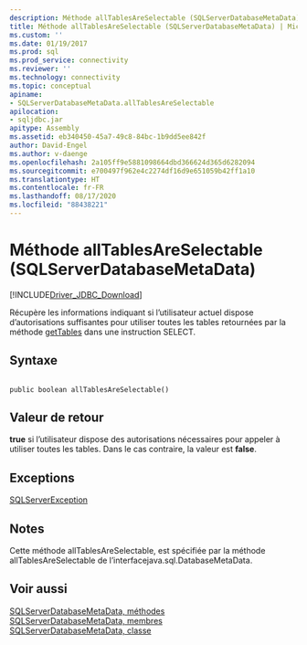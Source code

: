 ```yaml
---
description: Méthode allTablesAreSelectable (SQLServerDatabaseMetaData)
title: Méthode allTablesAreSelectable (SQLServerDatabaseMetaData) | Microsoft Docs
ms.custom: ''
ms.date: 01/19/2017
ms.prod: sql
ms.prod_service: connectivity
ms.reviewer: ''
ms.technology: connectivity
ms.topic: conceptual
apiname:
- SQLServerDatabaseMetaData.allTablesAreSelectable
apilocation:
- sqljdbc.jar
apitype: Assembly
ms.assetid: eb340450-45a7-49c8-84bc-1b9dd5ee842f
author: David-Engel
ms.author: v-daenge
ms.openlocfilehash: 2a105ff9e5881098664dbd366624d365d6282094
ms.sourcegitcommit: e700497f962e4c2274df16d9e651059b42ff1a10
ms.translationtype: HT
ms.contentlocale: fr-FR
ms.lasthandoff: 08/17/2020
ms.locfileid: "88438221"
---
```

# <a name="alltablesareselectable-method-sqlserverdatabasemetadata"></a>Méthode allTablesAreSelectable (SQLServerDatabaseMetaData)
[!INCLUDE[Driver_JDBC_Download](../../../includes/driver_jdbc_download.md)]

  Récupère les informations indiquant si l’utilisateur actuel dispose d’autorisations suffisantes pour utiliser toutes les tables retournées par la méthode [getTables](../../../connect/jdbc/reference/gettables-method-sqlserverdatabasemetadata.md) dans une instruction SELECT.  
  
## <a name="syntax"></a>Syntaxe  
  
```  
  
public boolean allTablesAreSelectable()  
```  
  
## <a name="return-value"></a>Valeur de retour  
 **true** si l’utilisateur dispose des autorisations nécessaires pour appeler à utiliser toutes les tables. Dans le cas contraire, la valeur est **false**.  
  
## <a name="exceptions"></a>Exceptions  
 [SQLServerException](../../../connect/jdbc/reference/sqlserverexception-class.md)  
  
## <a name="remarks"></a>Notes  
 Cette méthode allTablesAreSelectable, est spécifiée par la méthode allTablesAreSelectable de l’interfacejava.sql.DatabaseMetaData.  
  
## <a name="see-also"></a>Voir aussi  
 [SQLServerDatabaseMetaData, méthodes](../../../connect/jdbc/reference/sqlserverdatabasemetadata-methods.md)   
 [SQLServerDatabaseMetaData, membres](../../../connect/jdbc/reference/sqlserverdatabasemetadata-members.md)   
 [SQLServerDatabaseMetaData, classe](../../../connect/jdbc/reference/sqlserverdatabasemetadata-class.md)  
  
  
